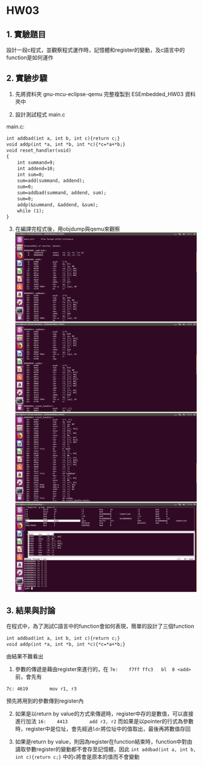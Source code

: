 HW03
===
## 1. 實驗題目
設計一段c程式，並觀察程式運作時，記憶體和register的變動，及c語言中的function是如何運作
## 2. 實驗步驟
1. 先將資料夾 gnu-mcu-eclipse-qemu 完整複製到 ESEmbedded_HW03 資料夾中

2. 設計測試程式 main.c 

main.c:
```int add(int a, int b){return a+b;}
int addbad(int a, int b, int c){return c;}
void addp(int *a, int *b, int *c){*c=*a+*b;}
void reset_handler(void)
{
	int summand=9;
	int addend=10;
	int sum=0;
	sum=add(summand, addend);
	sum=0;
	sum=addbad(summand, addend, sum);
	sum=0;
	addp(&summand, &addend, &sum);
	while (1);
}
```

3. 在編譯完程式後，用objdump與qemu來觀察
![](https://github.com/kentlincku/ESEmbedded_HW03/blob/master/add.png)
![](https://github.com/kentlincku/ESEmbedded_HW03/blob/master/addbad.png)
![](https://github.com/kentlincku/ESEmbedded_HW03/blob/master/reset_handler.png)
![](https://github.com/kentlincku/ESEmbedded_HW03/blob/master/gdb.png)

## 3. 結果與討論

在程式中，為了測試C語言中的function會如何表現，簡單的設計了三個function
```int add(int a, int b){return a+b;}
int addbad(int a, int b, int c){return c;}
void addp(int *a, int *b, int *c){*c=*a+*b;}
```
由結果不難看出
1. 參數的傳遞是藉由register來進行的，在
`7e:	f7ff ffc3 	bl	8 <add>`
前，會先有
```7a:	4610      	mov	r0, r2
7c:	4619      	mov	r1, r3
```
預先將用到的參數傳到register內

2. 如果是以return by value的方式來傳遞時，register中存的是數值，可以直接進行加法
`16:	4413      	add	r3, r2`
而如果是以pointer的行式為參數時，register中是位址，會先經過`ldr`將位址中的值取出，最後再將數值存回

3. 如果是return by value，則因為register在function結束時，function中對由讀取參數register的變動都不會存至記憶體，因此
`int addbad(int a, int b, int c){return c;}`
中的`c`將會是原本的值而不會變動
